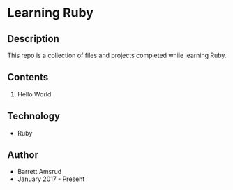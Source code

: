 # Learning Ruby

## Description

This repo is a collection of files and projects completed while learning Ruby.

## Contents

01. Hello World

## Technology

- Ruby

## Author

- Barrett Amsrud
- January 2017 - Present